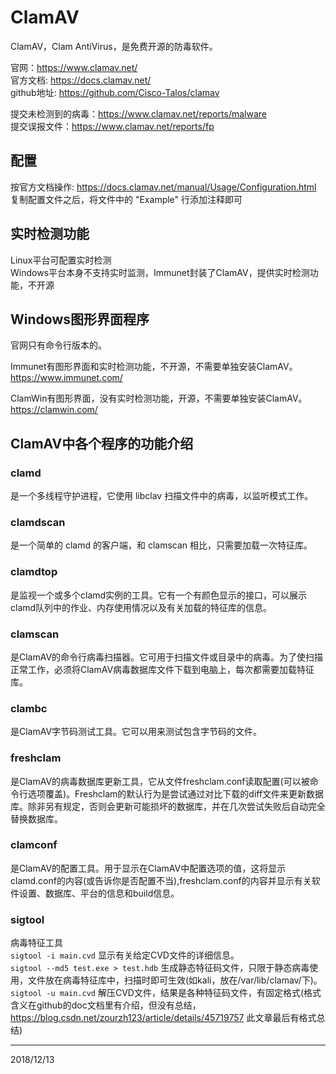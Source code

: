 # ClamAV

ClamAV，Clam AntiVirus，是免费开源的防毒软件。  

官网：https://www.clamav.net/  
官方文档: https://docs.clamav.net/  
github地址: https://github.com/Cisco-Talos/clamav  

提交未检测到的病毒：https://www.clamav.net/reports/malware  
提交误报文件：https://www.clamav.net/reports/fp  


## 配置
按官方文档操作: https://docs.clamav.net/manual/Usage/Configuration.html  
复制配置文件之后，将文件中的 "Example" 行添加注释即可  


## 实时检测功能
Linux平台可配置实时检测  
Windows平台本身不支持实时监测，Immunet封装了ClamAV，提供实时检测功能，不开源  


## Windows图形界面程序
官网只有命令行版本的。  

Immunet有图形界面和实时检测功能，不开源，不需要单独安装ClamAV。  
https://www.immunet.com/  

ClamWin有图形界面，没有实时检测功能，开源，不需要单独安装ClamAV。  
https://clamwin.com/  


## ClamAV中各个程序的功能介绍

### clamd
是一个多线程守护进程，它使用 libclav 扫描文件中的病毒，以监听模式工作。  

### clamdscan
是一个简单的 clamd 的客户端，和 clamscan 相比，只需要加载一次特征库。  

### clamdtop
是监视一个或多个clamd实例的工具。它有一个有颜色显示的接口，可以展示clamd队列中的作业、内存使用情况以及有关加载的特征库的信息。  

### clamscan
是ClamAV的命令行病毒扫描器。它可用于扫描文件或目录中的病毒。为了使扫描正常工作，必须将ClamAV病毒数据库文件下载到电脑上，每次都需要加载特征库。  

### clambc
是ClamAV字节码测试工具。它可以用来测试包含字节码的文件。  

### freshclam
是ClamAV的病毒数据库更新工具，它从文件freshclam.conf读取配置(可以被命令行选项覆盖)。Freshclam的默认行为是尝试通过对比下载的diff文件来更新数据库。除非另有规定，否则会更新可能损坏的数据库，并在几次尝试失败后自动完全替换数据库。  

### clamconf
是ClamAV的配置工具。用于显示在ClamAV中配置选项的值，这将显示clamd.conf的内容(或告诉你是否配置不当),freshclam.conf的内容并显示有关软件设置、数据库、平台的信息和build信息。  

### sigtool
病毒特征工具  
`sigtool -i main.cvd`  显示有关给定CVD文件的详细信息。  
`sigtool --md5 test.exe > test.hdb`  生成静态特征码文件，只限于静态病毒使用，文件放在病毒特征库中，扫描时即可生效(如kali，放在/var/lib/clamav/下)。  
`sigtool -u main.cvd` 解压CVD文件，结果是各种特征码文件，有固定格式(格式含义在github的doc文档里有介绍，但没有总结，https://blog.csdn.net/zourzh123/article/details/45719757 此文章最后有格式总结)  



---
2018/12/13  
